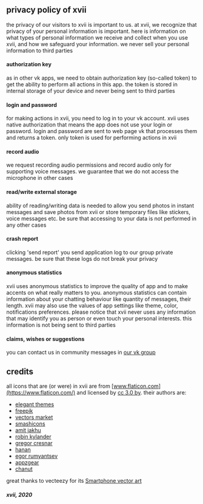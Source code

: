 ## privacy policy of xvii

the privacy of our visitors to xvii is important to us.
at xvii, we recognize that privacy of your personal information is important. here is information on
what types of personal information we receive and collect when you use xvii, and how we safeguard
your information. we never sell your personal information to third parties

#### authorization key
as in other vk apps, we need to obtain authorization key (so-called token) to get the ability to
perform all actions in this app. the token is stored in internal storage of your device and never
being sent to third parties

#### login and password
for making actions in xvii, you need to log in to your vk account. xvii uses native authorization
that means the app does not use your login or password. login and password are sent to web page vk that
processes them and returns a token. only token is used for performing actions in xvii

#### record audio
we request recording audio permissions and record audio only for supporting voice messages. we
guarantee that we do not access the microphone in other cases

#### read/write external storage
ability of reading/writing data is needed to allow you send photos in instant messages and save
photos from xvii or store temporary files like stickers, voice messages etc. be sure that accessing
to your data is not performed in any other cases

#### crash report
clicking 'send report' you send application log to our group private messages. be sure that these
logs do not break your privacy

#### anonymous statistics
xvii uses anonymous statistics to improve the quality of app and to make accents on what really matters to
you. anonymous statistics can contain information about your chatting behaviour like quantity of messages,
their length. xvii may also use the values of app settings like theme, color, notifications preferences.
please notice that xvii never uses any information that may identify you as person or even touch your
personal interests. this information is not being sent to third parties

#### claims, wishes or suggestions
you can contact us in community messages in [our vk group](https://vk.com/xvii_app)

## credits

all icons that are (or were) in xvii are from [www.flaticon.com](https://www.flaticon.com/) and licensed 
by [cc 3.0 by](http://creativecommons.org/licenses/by/3.0/). their authors are:

* [elegant themes](https://www.flaticon.com/authors/elegant-themes)  
* [freepik](https://www.freepik.com/)
* [vectors market](https://www.flaticon.com/authors/vectors-market)
* [smashicons](https://www.flaticon.com/authors/smashicons)
* [amit jakhu](https://www.flaticon.com/authors/amit-jakhu)
* [robin kylander](https://www.flaticon.com/authors/robin-kylander)
* [gregor cresnar](https://www.flaticon.com/authors/gregor-cresnar)
* [hanan](https://www.flaticon.com/authors/hanan)
* [egor rumyantsev](https://www.flaticon.com/authors/egor-rumyantsev)
* [appzgear](https://www.flaticon.com/authors/appzgear)
* [chanut](https://www.flaticon.com/authors/chanut)

great thanks to vecteezy for its [Smartphone vector art](https://www.vecteezy.com/free-vector/smartphone)

##### xvii, 2020
